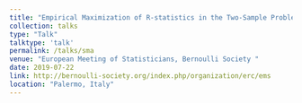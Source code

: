 ```yaml
---
title: "Empirical Maximization of R-statistics in the Two-Sample Problem and Nonparametric Homogeneity Tests in High Dimension"
collection: talks
type: "Talk"
talktype: 'talk'
permalink: /talks/sma
venue: "European Meeting of Statisticians, Bernoulli Society "
date: 2019-07-22
link: http://bernoulli-society.org/index.php/organization/erc/ems
location: "Palermo, Italy"
---
```


